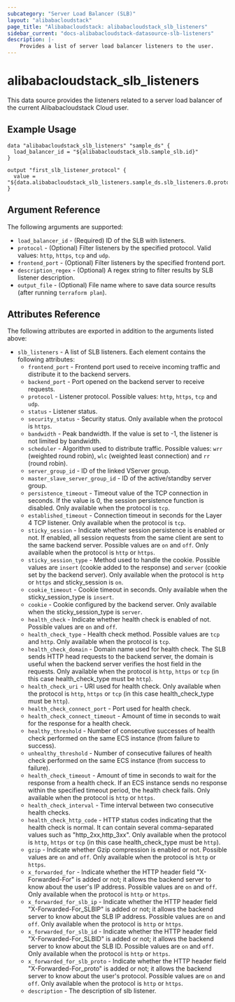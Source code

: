 ```yaml
---
subcategory: "Server Load Balancer (SLB)"
layout: "alibabacloudstack"
page_title: "Alibabacloudstack: alibabacloudstack_slb_listeners"
sidebar_current: "docs-alibabacloudstack-datasource-slb-listeners"
description: |-
    Provides a list of server load balancer listeners to the user.
---
```


# alibabacloudstack\_slb_listeners

This data source provides the listeners related to a server load balancer of the current Alibabacloudstack Cloud user.

## Example Usage

```
data "alibabacloudstack_slb_listeners" "sample_ds" {
  load_balancer_id = "${alibabacloudstack_slb.sample_slb.id}"
}

output "first_slb_listener_protocol" {
  value = "${data.alibabacloudstack_slb_listeners.sample_ds.slb_listeners.0.protocol}"
}
```

## Argument Reference

The following arguments are supported:

* `load_balancer_id` - (Required) ID of the SLB with listeners.
* `protocol` - (Optional) Filter listeners by the specified protocol. Valid values: `http`, `https`, `tcp` and `udp`.
* `frontend_port` - (Optional) Filter listeners by the specified frontend port.
* `description_regex` - (Optional) A regex string to filter results by SLB listener description.
* `output_file` - (Optional) File name where to save data source results (after running `terraform plan`).

## Attributes Reference

The following attributes are exported in addition to the arguments listed above:

* `slb_listeners` - A list of SLB listeners. Each element contains the following attributes:
  * `frontend_port` - Frontend port used to receive incoming traffic and distribute it to the backend servers.
  * `backend_port` - Port opened on the backend server to receive requests.
  * `protocol` - Listener protocol. Possible values: `http`, `https`, `tcp` and `udp`.
  * `status` - Listener status.
  * `security_status` - Security status. Only available when the protocol is `https`.
  * `bandwidth` - Peak bandwidth. If the value is set to -1, the listener is not limited by bandwidth.
  * `scheduler` - Algorithm used to distribute traffic. Possible values: `wrr` (weighted round robin), `wlc` (weighted least connection) and `rr` (round robin).
  * `server_group_id` - ID of the linked VServer group.
  * `master_slave_server_group_id` - ID of the active/standby server group.
  * `persistence_timeout` - Timeout value of the TCP connection in seconds. If the value is 0, the session persistence function is disabled. Only available when the protocol is `tcp`.
  * `established_timeout` - Connection timeout in seconds for the Layer 4 TCP listener. Only available when the protocol is `tcp`.
  * `sticky_session` - Indicate whether session persistence is enabled or not. If enabled, all session requests from the same client are sent to the same backend server. Possible values are `on` and `off`. Only available when the protocol is `http` or `https`.
  * `sticky_session_type` - Method used to handle the cookie. Possible values are `insert` (cookie added to the response) and `server` (cookie set by the backend server). Only available when the protocol is `http` or `https` and sticky_session is `on`.
  * `cookie_timeout` - Cookie timeout in seconds. Only available when the sticky_session_type is `insert`.
  * `cookie` - Cookie configured by the backend server. Only available when the sticky_session_type is `server`.
  * `health_check` - Indicate whether health check is enabled of not. Possible values are `on` and `off`.
  * `health_check_type` - Health check method. Possible values are `tcp` and `http`. Only available when the protocol is `tcp`.
  * `health_check_domain` - Domain name used for health check. The SLB sends HTTP head requests to the backend server, the domain is useful when the backend server verifies the host field in the requests. Only available when the protocol is `http`, `https` or `tcp` (in this case health_check_type must be `http`).
  * `health_check_uri` - URI used for health check. Only available when the protocol is `http`, `https` or `tcp` (in this case health_check_type must be `http`).
  * `health_check_connect_port` - Port used for health check.
  * `health_check_connect_timeout` - Amount of time in seconds to wait for the response for a health check.
  * `healthy_threshold` - Number of consecutive successes of health check performed on the same ECS instance (from failure to success).
  * `unhealthy_threshold` - Number of consecutive failures of health check performed on the same ECS instance (from success to failure).
  * `health_check_timeout` - Amount of time in seconds to wait for the response from a health check. If an ECS instance sends no response within the specified timeout period, the health check fails. Only available when the protocol is `http` or `https`.
  * `health_check_interval` - Time interval between two consecutive health checks.
  * `health_check_http_code` - HTTP status codes indicating that the health check is normal. It can contain several comma-separated values such as "http_2xx,http_3xx". Only available when the protocol is `http`, `https` or `tcp` (in this case health_check_type must be `http`).
  * `gzip` - Indicate whether Gzip compression is enabled or not. Possible values are `on` and `off`. Only available when the protocol is `http` or `https`.
  * `x_forwarded_for` - Indicate whether the HTTP header field "X-Forwarded-For" is added or not; it allows the backend server to know about the user's IP address. Possible values are `on` and `off`. Only available when the protocol is `http` or `https`.
  * `x_forwarded_for_slb_ip` - Indicate whether the HTTP header field "X-Forwarded-For_SLBIP" is added or not; it allows the backend server to know about the SLB IP address. Possible values are `on` and `off`. Only available when the protocol is `http` or `https`.
  * `x_forwarded_for_slb_id` - Indicate whether the HTTP header field "X-Forwarded-For_SLBID" is added or not; it allows the backend server to know about the SLB ID. Possible values are `on` and `off`. Only available when the protocol is `http` or `https`.
  * `x_forwarded_for_slb_proto` - Indicate whether the HTTP header field "X-Forwarded-For_proto" is added or not; it allows the backend server to know about the user's protocol. Possible values are `on` and `off`. Only available when the protocol is `http` or `https`.
  * `description` - The description of slb listener.

